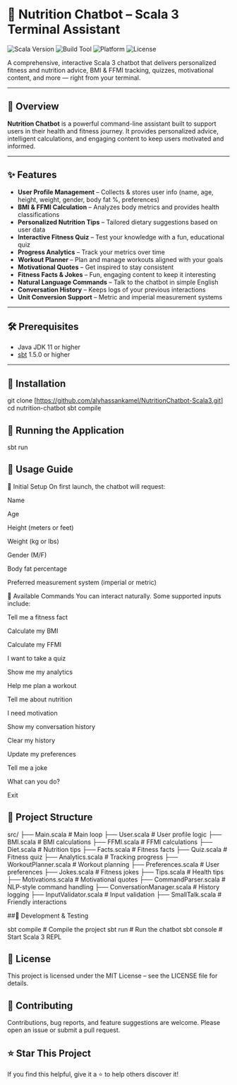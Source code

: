 # 🥗 Nutrition Chatbot – Scala 3 Terminal Assistant

![Scala Version](https://img.shields.io/badge/Scala-3.x-red)
![Build Tool](https://img.shields.io/badge/Build-sbt-blue)
![Platform](https://img.shields.io/badge/Platform-Terminal-informational)
![License](https://img.shields.io/badge/License-MIT-green)

A comprehensive, interactive Scala 3 chatbot that delivers personalized fitness and nutrition advice, BMI & FFMI tracking, quizzes, motivational content, and more — right from your terminal.

---

## 🧠 Overview

**Nutrition Chatbot** is a powerful command-line assistant built to support users in their health and fitness journey. It provides personalized advice, intelligent calculations, and engaging content to keep users motivated and informed.

---

## ✨ Features

- **User Profile Management** – Collects & stores user info (name, age, height, weight, gender, body fat %, preferences)
- **BMI & FFMI Calculation** – Analyzes body metrics and provides health classifications
- **Personalized Nutrition Tips** – Tailored dietary suggestions based on user data
- **Interactive Fitness Quiz** – Test your knowledge with a fun, educational quiz
- **Progress Analytics** – Track your metrics over time
- **Workout Planner** – Plan and manage workouts aligned with your goals
- **Motivational Quotes** – Get inspired to stay consistent
- **Fitness Facts & Jokes** – Fun, engaging content to keep it interesting
- **Natural Language Commands** – Talk to the chatbot in simple English
- **Conversation History** – Keeps logs of your previous interactions
- **Unit Conversion Support** – Metric and imperial measurement systems

---

## 🛠 Prerequisites

- Java JDK 11 or higher  
- [sbt](https://www.scala-sbt.org/) 1.5.0 or higher

---

## 🚀 Installation
git clone [https://github.com/alyhassankamel/NutritionChatbot-Scala3.git]
cd nutrition-chatbot
sbt compile


## 🧾 Running the Application
sbt run

## 🧭 Usage Guide
🧍 Initial Setup
On first launch, the chatbot will request:

Name

Age

Height (meters or feet)

Weight (kg or lbs)

Gender (M/F)

Body fat percentage

Preferred measurement system (imperial or metric)

💬 Available Commands
You can interact naturally. Some supported inputs include:

Tell me a fitness fact

Calculate my BMI

Calculate my FFMI

I want to take a quiz

Show me my analytics

Help me plan a workout

Tell me about nutrition

I need motivation

Show my conversation history

Clear my history

Update my preferences

Tell me a joke

What can you do?

Exit


## 🧱 Project Structure

src/
├── Main.scala                 # Main loop
├── User.scala                 # User profile logic
├── BMI.scala                  # BMI calculations
├── FFMI.scala                 # FFMI calculations
├── Diet.scala                 # Nutrition tips
├── Facts.scala                # Fitness facts
├── Quiz.scala                 # Fitness quiz
├── Analytics.scala            # Tracking progress
├── WorkoutPlanner.scala       # Workout planning
├── Preferences.scala          # User preferences
├── Jokes.scala                # Fitness jokes
├── Tips.scala                 # Health tips
├── Motivations.scala          # Motivational quotes
├── CommandParser.scala        # NLP-style command handling
├── ConversationManager.scala  # History logging
├── InputValidator.scala       # Input validation
├── SmallTalk.scala            # Friendly interactions

##🧪 Development & Testing

sbt compile      # Compile the project
sbt run          # Run the chatbot
sbt console      # Start Scala 3 REPL


## 📜 License
This project is licensed under the MIT License – see the LICENSE file for details.

## 🙌 Contributing
Contributions, bug reports, and feature suggestions are welcome. Please open an issue or submit a pull request.

## ⭐️ Star This Project
If you find this helpful, give it a ⭐️ to help others discover it!

